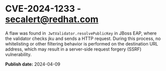 # CVE-2024-1233 - secalert@redhat.com

A flaw was found in` JwtValidator.resolvePublicKey` in JBoss EAP, where the validator checks jku and sends a HTTP request. During this process, no whitelisting or other filtering behavior is performed on the destination URL address, which may result in a server-side request forgery (SSRF) vulnerability.

**Publish date:** 2024-04-09
